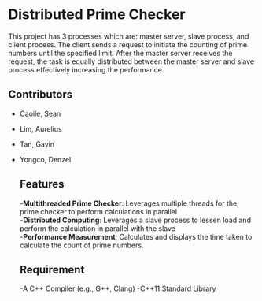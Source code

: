 # Distributed Prime Checker
This project has 3 processes which are: master server, slave process, and client process. The client sends a request to initiate the counting of prime numbers until the specified limit. After the master server receives the request, the task is equally distributed between the master server and slave process effectively increasing the performance. 

## Contributors
- Caoile, Sean
- Lim, Aurelius
- Tan, Gavin
- Yongco, Denzel

  ## Features
  -**Multithreaded Prime Checker**: Leverages multiple threads for the prime checker to perform calculations in parallel <br>
  -**Distributed Computing**: Leverages a slave process to lessen load and perform the calculation in parallel with the slave <br>
  -**Performance Measurement**: Calculates and displays the time taken to calculate the count of prime numbers. <br>

  ## Requirement
  -A C++ Compiler (e.g., G++, Clang)
  -C++11 Standard Library
